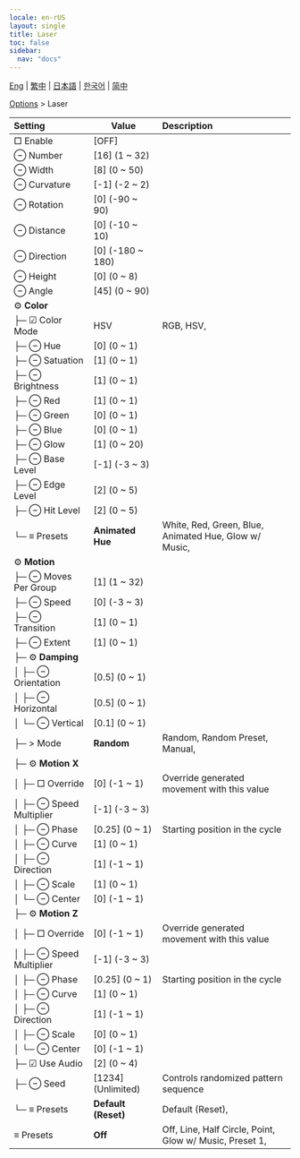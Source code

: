 ```yaml
---
locale: en-rUS
layout: single
title: Laser
toc: false
sidebar:
  nav: "docs"
---
```

[Eng](/dancexr/menu/2025.4/stage/laser) | [繁中](/tw/dancexr/menu/2025.4/stage/laser) | [日本語](/jp/dancexr/menu/2025.4/stage/laser) | [한국어](/kr/dancexr/menu/2025.4/stage/laser) | [简中](/zh/dancexr/menu/2025.4/stage/laser)

[Options](../menu#Options) > Laser



| Setting | Value | Description |
| :--- | --- | :--- |
|  □ Enable| [OFF] | 
|  ⊖ Number| [16] (1 ~ 32) | 
|  ⊖ Width| [8] (0 ~ 50) | 
|  ⊖ Curvature| [-1] (-2 ~ 2) | 
|  ⊖ Rotation| [0] (-90 ~ 90) | 
|  ⊖ Distance| [0] (-10 ~ 10) | 
|  ⊖ Direction| [0] (-180 ~ 180) | 
|  ⊖ Height| [0] (0 ~ 8) | 
|  ⊖ Angle| [45] (0 ~ 90) | 
|  ⚙️ <b>Color</b>| | 
| ├─ ☑ Color Mode| HSV | RGB, HSV, 
| ├─ ⊖ Hue| [0] (0 ~ 1) | 
| ├─ ⊖ Satuation| [1] (0 ~ 1) | 
| ├─ ⊖ Brightness| [1] (0 ~ 1) | 
| ├─ ⊖ Red| [1] (0 ~ 1) | 
| ├─ ⊖ Green| [0] (0 ~ 1) | 
| ├─ ⊖ Blue| [0] (0 ~ 1) | 
| ├─ ⊖ Glow| [1] (0 ~ 20) | 
| ├─ ⊖ Base Level| [-1] (-3 ~ 3) | 
| ├─ ⊖ Edge Level| [2] (0 ~ 5) | 
| ├─ ⊖ Hit Level| [2] (0 ~ 5) | 
| └─ ≡ Presets| **Animated Hue** | White, Red, Green, Blue, Animated Hue, Glow w/ Music,  |
|  ⚙️ <b>Motion</b>| | 
| ├─ ⊖ Moves Per Group| [1] (1 ~ 32) | 
| ├─ ⊖ Speed| [0] (-3 ~ 3) | 
| ├─ ⊖ Transition| [1] (0 ~ 1) | 
| ├─ ⊖ Extent| [1] (0 ~ 1) | 
| ├─ ⚙️ <b>Damping</b>| | 
| │ ├─ ⊖ Orientation| [0.5] (0 ~ 1) | 
| │ ├─ ⊖ Horizontal| [0.5] (0 ~ 1) | 
| │ └─ ⊖ Vertical| [0.1] (0 ~ 1) | 
| ├─ > Mode| **Random** | Random, Random Preset, Manual,  |
| ├─ ⚙️ <b>Motion X</b>| | 
| │ ├─ □ Override| [0] (-1 ~ 1) | Override generated movement with this value
| │ ├─ ⊖ Speed Multiplier| [-1] (-3 ~ 3) | 
| │ ├─ ⊖ Phase| [0.25] (0 ~ 1) | Starting position in the cycle
| │ ├─ ⊖ Curve| [1] (0 ~ 1) | 
| │ ├─ ⊖ Direction| [1] (-1 ~ 1) | 
| │ ├─ ⊖ Scale| [1] (0 ~ 1) | 
| │ └─ ⊖ Center| [0] (-1 ~ 1) | 
| ├─ ⚙️ <b>Motion Z</b>| | 
| │ ├─ □ Override| [0] (-1 ~ 1) | Override generated movement with this value
| │ ├─ ⊖ Speed Multiplier| [-1] (-3 ~ 3) | 
| │ ├─ ⊖ Phase| [0.25] (0 ~ 1) | Starting position in the cycle
| │ ├─ ⊖ Curve| [1] (0 ~ 1) | 
| │ ├─ ⊖ Direction| [1] (-1 ~ 1) | 
| │ ├─ ⊖ Scale| [0] (0 ~ 1) | 
| │ └─ ⊖ Center| [0] (-1 ~ 1) | 
| ├─ ☑ Use Audio| [2] (0 ~ 4) | 
| ├─ ⊖ Seed| [1234] (Unlimited) | Controls randomized pattern sequence
| └─ ≡ Presets| **Default (Reset)** | Default (Reset),  |
|  ≡ Presets| **Off** | Off, Line, Half Circle, Point, Glow w/ Music, Preset 1,  |
